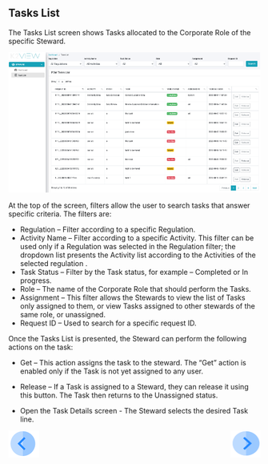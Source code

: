 ## Tasks List

The Tasks List screen shows Tasks allocated to the Corporate Role of the specific Steward.  

 ![image](/articles/DPM/images/Figure_44_Tasks_List.png)

At the top of the screen, filters allow the user to search tasks that answer specific criteria.
The filters are:

- Regulation – Filter according to a specific Regulation.
- Activity Name – Filter according to a specific Activity. This filter can be used only if a Regulation was selected in the Regulation filter; the dropdown list presents the Activity list according to the Activities of the selected regulation .
- Task Status – Filter by the Task status, for example – Completed or In progress.
- Role – The name of the Corporate Role that should perform the Tasks.
- Assignment – This filter allows the Stewards to view the list of Tasks only assigned to them, or view Tasks assigned to other stewards of the same role, or unassigned. 
- Request ID – Used to search for a specific request ID. 

Once the Tasks List is presented, the Steward can perform the following actions on the task:

- Get – This action assigns the task to the steward. The “Get” action is enabled only if the Task is not yet assigned to any user.
- Release – If a Task is assigned to a Steward, they can release it using this button. The Task then returns to the Unassigned status.

- Open the Task Details screen - The Steward selects the desired Task line.



[![Previous](/articles/DPM/images/Previous.png)](/articles/DPM/05_Steward_User_Interface/05_Steward_User_Interface_Graphs.md)[<img align="right" width="60" height="54" src="/articles/DPM/images/Next.png">](/articles/DPM/05_Steward_User_Interface/07_Steward_User_Interface_Execution.md)
